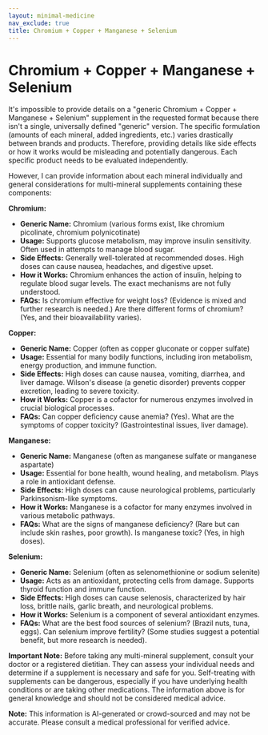 ```yaml
---
layout: minimal-medicine
nav_exclude: true
title: Chromium + Copper + Manganese + Selenium
---
```


# Chromium + Copper + Manganese + Selenium

It's impossible to provide details on a "generic Chromium + Copper + Manganese + Selenium" supplement in the requested format because there isn't a single, universally defined "generic" version.  The specific formulation (amounts of each mineral, added ingredients, etc.) varies drastically between brands and products.  Therefore, providing details like side effects or how it works would be misleading and potentially dangerous.  Each specific product needs to be evaluated independently.

However, I can provide information about each mineral individually and general considerations for multi-mineral supplements containing these components:


**Chromium:**

* **Generic Name:** Chromium (various forms exist, like chromium picolinate, chromium polynicotinate)
* **Usage:**  Supports glucose metabolism, may improve insulin sensitivity. Often used in attempts to manage blood sugar.
* **Side Effects:** Generally well-tolerated at recommended doses.  High doses can cause nausea, headaches, and digestive upset.
* **How it Works:**  Chromium enhances the action of insulin, helping to regulate blood sugar levels. The exact mechanisms are not fully understood.
* **FAQs:**  Is chromium effective for weight loss? (Evidence is mixed and further research is needed.)  Are there different forms of chromium? (Yes, and their bioavailability varies).


**Copper:**

* **Generic Name:** Copper (often as copper gluconate or copper sulfate)
* **Usage:**  Essential for many bodily functions, including iron metabolism, energy production, and immune function.
* **Side Effects:**  High doses can cause nausea, vomiting, diarrhea, and liver damage.  Wilson's disease (a genetic disorder) prevents copper excretion, leading to severe toxicity.
* **How it Works:**  Copper is a cofactor for numerous enzymes involved in crucial biological processes.
* **FAQs:**  Can copper deficiency cause anemia? (Yes).  What are the symptoms of copper toxicity? (Gastrointestinal issues, liver damage).


**Manganese:**

* **Generic Name:** Manganese (often as manganese sulfate or manganese aspartate)
* **Usage:**  Essential for bone health, wound healing, and metabolism.  Plays a role in antioxidant defense.
* **Side Effects:**  High doses can cause neurological problems, particularly Parkinsonism-like symptoms.
* **How it Works:**  Manganese is a cofactor for many enzymes involved in various metabolic pathways.
* **FAQs:**  What are the signs of manganese deficiency? (Rare but can include skin rashes, poor growth).  Is manganese toxic? (Yes, in high doses).


**Selenium:**

* **Generic Name:** Selenium (often as selenomethionine or sodium selenite)
* **Usage:**  Acts as an antioxidant, protecting cells from damage.  Supports thyroid function and immune function.
* **Side Effects:**  High doses can cause selenosis, characterized by hair loss, brittle nails, garlic breath, and neurological problems.
* **How it Works:**  Selenium is a component of several antioxidant enzymes.
* **FAQs:**  What are the best food sources of selenium? (Brazil nuts, tuna, eggs).  Can selenium improve fertility? (Some studies suggest a potential benefit, but more research is needed).


**Important Note:** Before taking any multi-mineral supplement, consult your doctor or a registered dietitian. They can assess your individual needs and determine if a supplement is necessary and safe for you.  Self-treating with supplements can be dangerous, especially if you have underlying health conditions or are taking other medications.  The information above is for general knowledge and should not be considered medical advice.


**Note:** This information is AI-generated or crowd-sourced and may not be accurate. Please consult a medical professional for verified advice.